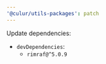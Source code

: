 ```yaml
---
'@culur/utils-packages': patch
---
```


Update dependencies:

- `devDependencies`:
  - `rimraf@^5.0.9`
